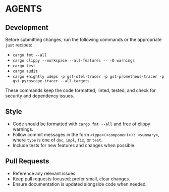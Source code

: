 # AGENTS

## Development

Before submitting changes, run the following commands or the appropriate `just` recipes:

- `cargo fmt --all`
- `cargo clippy --workspace --all-features -- -D warnings`
- `cargo test`
- `cargo audit`
- `cargo +nightly udeps -p gst-otel-tracer -p gst-prometheus-tracer -p gst-pyroscope-tracer --all-targets`

These commands keep the code formatted, linted, tested, and check for security and dependency issues.

## Style

- Code should be formatted with `cargo fmt --all` and free of clippy warnings.
- Follow commit messages in the form `<type>(<component>): <summary>`, where `type` is one of `doc`, `impl`, `fix`, or `test`.
- Include tests for new features and changes when possible.

## Pull Requests

- Reference any relevant issues.
- Keep pull requests focused; prefer small, clear changes.
- Ensure documentation is updated alongside code when needed.

